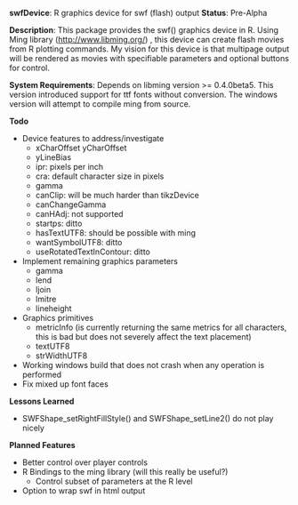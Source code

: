 __swfDevice__: R graphics device for swf (flash) output
__Status__: Pre-Alpha

__Description__: This package provides the swf() graphics device in R.  Using Ming library (http://www.libming.org/) , this device can create flash movies from R plotting commands.  My vision for this device is that multipage output will be rendered as movies with specifiable parameters and optional buttons for control. 

__System Requirements__: Depends on libming version >= 0.4.0beta5.  This version introduced support for ttf fonts without conversion.  The windows version will attempt to compile ming from source.

__Todo__

* Device features to address/investigate
	- xCharOffset yCharOffset            
	- yLineBias
	- ipr: pixels per inch             
	- cra: default character size in pixels
	- gamma                  
	- canClip: will be much harder than tikzDevice                 	
	- canChangeGamma
	- canHAdj: not supported
	- startps: ditto        
	- hasTextUTF8: should be possible with ming
	- wantSymbolUTF8: ditto 
	- useRotatedTextInContour: ditto 
* Implement remaining graphics parameters 
	- gamma  
	- lend
	- ljoin
	- lmitre
	- lineheight
* Graphics primitives 
	- metricInfo (is currently returning the same metrics for all characters, this is bad but does not severely affect the text placement)
	- textUTF8       
	- strWidthUTF8
* Working windows build that does not crash when any operation is performed
* Fix mixed up font faces

__Lessons Learned__

* SWFShape\_setRightFillStyle() and SWFShape\_setLine2() do not play nicely


__Planned Features__

* Better control over player controls
* R Bindings to the ming library (will this really be useful?)
	- Control subset of parameters at the R level
* Option to wrap swf in html output